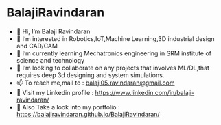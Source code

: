 # BalajiRavindaran


- 👋 Hi, I’m Balaji Ravindaran
- 👀 I’m interested in Robotics,IoT,Machine Learning,3D industrial design and CAD/CAM
- 🌱 I’m currently learning Mechatronics engineering in SRM institute of science and technology
- 💞️ I’m looking to collaborate on any projects that involves ML/DL,that requires deep 3d designing and system simulations. 
- 📫 To reach me,mail to : balaji05.ravindaran@gmail.com
- 📄 Visit my Linkedin profile : https://www.linkedin.com/in/balaji-ravindaran/
- 📁 Also Take a look into my portfolio : https://balajiravindaran.github.io/BalajiRavindaran/
